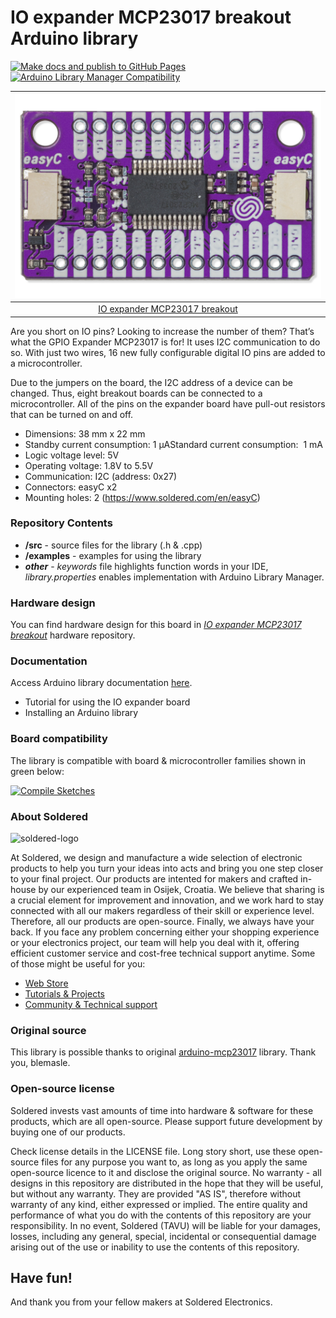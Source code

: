 # IO expander MCP23017 breakout Arduino library

[![Make docs and publish to GitHub Pages](https://github.com/SolderedElectronics/Soldered-MCP23017-Port-Expander-Arduino-Library/actions/workflows/make_docs.yml/badge.svg?branch=dev)](https://github.com/SolderedElectronics/Soldered-MCP23017-Port-Expander-Arduino-Library/actions/workflows/make_docs.yml)
[![Arduino Library Manager Compatibility](https://github.com/SolderedElectronics/Soldered-MCP23017-Port-Expander-Arduino-Library/actions/workflows/arduino_lint.yml/badge.svg?branch=dev)](https://github.com/SolderedElectronics/Soldered-MCP23017-Port-Expander-Arduino-Library/actions/workflows/arduino_lint.yml)


| ![IO expander MCP23017 breakout](https://github.com/SolderedElectronics/IO-expander-MCP23017-breakout-hardware-design/blob/main/OUTPUTS/V1.1.1/333007.jpg) |
| :--------------------------------------------------------------------------------------------------------------------------------------------------------: |
|                                               [IO expander MCP23017 breakout](https://www.solde.red/333007)                                                |

Are you short on IO pins? Looking to increase the number of them? That’s what the GPIO Expander MCP23017 is for! It uses I2C communication to do so. With just two wires, 16 new fully configurable digital IO pins are added to a microcontroller.

Due to the jumpers on the board, the I2C address of a device can be changed. Thus, eight breakout boards can be connected to a microcontroller. All of the pins on the expander board have pull-out resistors that can be turned on and off.

- Dimensions: 38 mm x 22 mm
- Standby current consumption: 1 μAStandard current consumption:  1 mA
- Logic voltage level: 5V
- Operating voltage: 1.8V to 5.5V
- Communication: I2C (address: 0x27)
- Connectors: easyC x2
- Mounting holes: 2
  (https://www.soldered.com/en/easyC)

### Repository Contents

- **/src** - source files for the library (.h & .cpp)
- **/examples** - examples for using the library
- **_other_** - _keywords_ file highlights function words in your IDE, _library.properties_ enables implementation with Arduino Library Manager.

### Hardware design

You can find hardware design for this board in [_IO expander MCP23017 breakout_](https://github.com/SolderedElectronics/IO-expander-MCP23017-breakout-hardware-design) hardware repository.

### Documentation

Access Arduino library documentation [here](https://SolderedElectronics.github.io/Soldered-MCP23017-Port-Expander-Arduino-Library/).

- Tutorial for using the IO expander board
- Installing an Arduino library

### Board compatibility

The library is compatible with board & microcontroller families shown in green below:

[![Compile Sketches](http://github-actions.40ants.com/e-radionicacom/Soldered-MCP23017-Port-Expander-Arduino-Library/matrix.svg?branch=dev&only=Compile%20Sketches)](https://github.com/SolderedElectronics/Soldered-MCP23017-Port-Expander-Arduino-Library/actions/workflows/compile_test.yml)

### About Soldered

<img src="https://raw.githubusercontent.com/e-radionicacom/Soldered-Generic-Arduino-Library/dev/extras/Soldered-logo-color.png" alt="soldered-logo" width="500"/>

At Soldered, we design and manufacture a wide selection of electronic products to help you turn your ideas into acts and bring you one step closer to your final project. Our products are intented for makers and crafted in-house by our experienced team in Osijek, Croatia. We believe that sharing is a crucial element for improvement and innovation, and we work hard to stay connected with all our makers regardless of their skill or experience level. Therefore, all our products are open-source. Finally, we always have your back. If you face any problem concerning either your shopping experience or your electronics project, our team will help you deal with it, offering efficient customer service and cost-free technical support anytime. Some of those might be useful for you:

- [Web Store](https://www.soldered.com/shop)
- [Tutorials & Projects](https://soldered.com/learn)
- [Community & Technical support](https://soldered.com/community)

### Original source

This library is possible thanks to original [arduino-mcp23017](https://github.com/blemasle/arduino-mcp23017) library. Thank you, blemasle.

### Open-source license

Soldered invests vast amounts of time into hardware & software for these products, which are all open-source. Please support future development by buying one of our products.

Check license details in the LICENSE file. Long story short, use these open-source files for any purpose you want to, as long as you apply the same open-source licence to it and disclose the original source. No warranty - all designs in this repository are distributed in the hope that they will be useful, but without any warranty. They are provided "AS IS", therefore without warranty of any kind, either expressed or implied. The entire quality and performance of what you do with the contents of this repository are your responsibility. In no event, Soldered (TAVU) will be liable for your damages, losses, including any general, special, incidental or consequential damage arising out of the use or inability to use the contents of this repository.

## Have fun!

And thank you from your fellow makers at Soldered Electronics.
